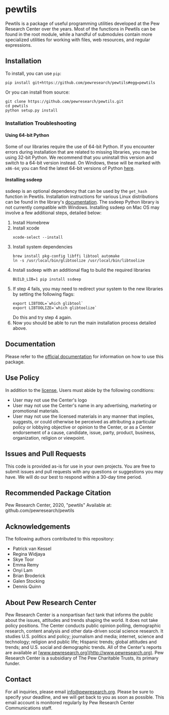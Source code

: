 # pewtils

Pewtils is a package of useful programming utilities developed at the Pew Research Center over the years. Most of the functions in Pewtils can be found in the root module, while a handful of submodules contain more specialized utilities for working with files, web resources, and regular expressions.

## Installation

To install, you can use `pip`: 

    pip install git+https://github.com/pewresearch/pewtils#egg=pewtils

Or you can install from source: 

    git clone https://github.com/pewresearch/pewtils.git
    cd pewtils
    python setup.py install
    
### Installation Troubleshooting
 
#### Using 64-bit Python

Some of our libraries require the use of 64-bit Python. If you encounter errors during installation that are related to missing libraries, you may be using 32-bit Python. We recommend that you uninstall this version and switch to a 64-bit version instead. On Windows, these will be marked with `x86-64`; you can find the latest 64-bit versions of Python [here](https://www.python.org/downloads).

#### Installing ssdeep

ssdeep is an optional dependency that can be used by the `get_hash` function in Pewtils. Installation instructions for various Linux distributions can be found in the library's [documentation](https://python-ssdeep.readthedocs.io/en/latest/installation.html). The ssdeep Python library is not currently compatible with Windows. Installing ssdeep on Mac OS may involve a few additional steps, detailed below:

1. Install Homebrew
2. Install xcode
    ```
    xcode-select --install
    ```
3. Install system dependencies
    ```
    brew install pkg-config libffi libtool automake
    ln -s /usr/local/bin/glibtoolize /usr/local/bin/libtoolize
    ```
4. Install ssdeep with an additional flag to build the required libraries
	```
    BUILD_LIB=1 pip install ssdeep
    ```
5. If step 4 fails, you may need to redirect your system to the new libraries by setting the following flags:
    ```
    export LIBTOOL=`which glibtool`
    export LIBTOOLIZE=`which glibtoolize`
    ```
   Do this and try step 4 again.
6. Now you should be able to run the main installation process detailed above.

## Documentation

Please refer to the [official documentation](https://pewresearch.github.io/pewtils/) for information on how to use this package.

## Use Policy 

In addition to the [license](https://github.com/pewresearch/pewtils/blob/master/LICENSE), Users must abide by the following conditions:

- User may not use the Center's logo
- User may not use the Center's name in any advertising, marketing or promotional materials.
- User may not use the licensed materials in any manner that implies, suggests, or could otherwise be perceived as attributing a particular policy or lobbying objective or opinion to the Center, or as a Center endorsement of a cause, candidate, issue, party, product, business, organization, religion or viewpoint.

## Issues and Pull Requests

This code is provided as-is for use in your own projects. You are free to submit issues and pull requests with any questions or suggestions you may have. We will do our best to respond within a 30-day time period.

## Recommended Package Citation

Pew Research Center, 2020, "pewtils" Available at: github.com/pewresearch/pewtils

## Acknowledgements

The following authors contributed to this repository:

- Patrick van Kessel
- Regina Widjaya
- Skye Toor
- Emma Remy
- Onyi Lam
- Brian Broderick
- Galen Stocking
- Dennis Quinn

## About Pew Research Center

Pew Research Center is a nonpartisan fact tank that informs the public about the issues, attitudes and trends shaping the world. It does not take policy positions. The Center conducts public opinion polling, demographic research, content analysis and other data-driven social science research. It studies U.S. politics and policy; journalism and media; internet, science and technology; religion and public life; Hispanic trends; global attitudes and trends; and U.S. social and demographic trends. All of the Center's reports are available at [www.pewresearch.org](http://www.pewresearch.org). Pew Research Center is a subsidiary of The Pew Charitable Trusts, its primary funder.

## Contact

For all inquiries, please email info@pewresearch.org. Please be sure to specify your deadline, and we will get back to you as soon as possible. This email account is monitored regularly by Pew Research Center Communications staff.

